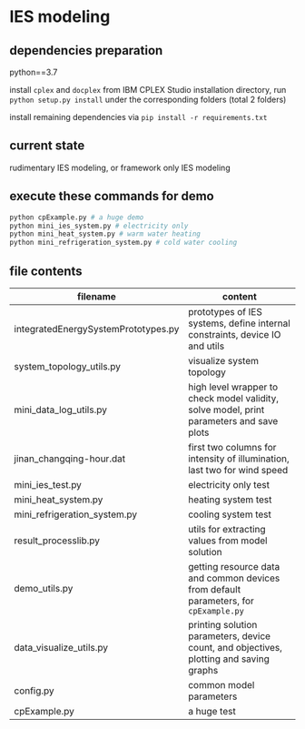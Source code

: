 # IES modeling

## dependencies preparation

python==3.7

install `cplex` and `docplex` from IBM CPLEX Studio installation directory, run `python setup.py install` under the corresponding folders (total 2 folders)

install remaining dependencies via `pip install -r requirements.txt`

## current state

rudimentary IES modeling, or framework only IES modeling

## execute these commands for demo

```bash
python cpExample.py # a huge demo
python mini_ies_system.py # electricity only
python mini_heat_system.py # warm water heating
python mini_refrigeration_system.py # cold water cooling
```

## file contents

|filename | content|
|-- | -- |
|integratedEnergySystemPrototypes.py | prototypes of IES systems, define internal constraints, device IO and utils|
|system_topology_utils.py |visualize system topology|
|mini_data_log_utils.py| high level wrapper to check model validity, solve model, print parameters and save plots|
|jinan_changqing-hour.dat| first two columns for intensity of illumination, last two for wind speed|
|mini_ies_test.py| electricity only test |
|mini_heat_system.py | heating system test|
|mini_refrigeration_system.py | cooling system test|
|result_processlib.py| utils for extracting values from model solution|
|demo_utils.py|getting resource data and common devices from default parameters, for `cpExample.py`|
|data_visualize_utils.py|printing solution parameters, device count, and objectives, plotting and saving graphs|
|config.py| common model parameters|
|cpExample.py|a huge test|
